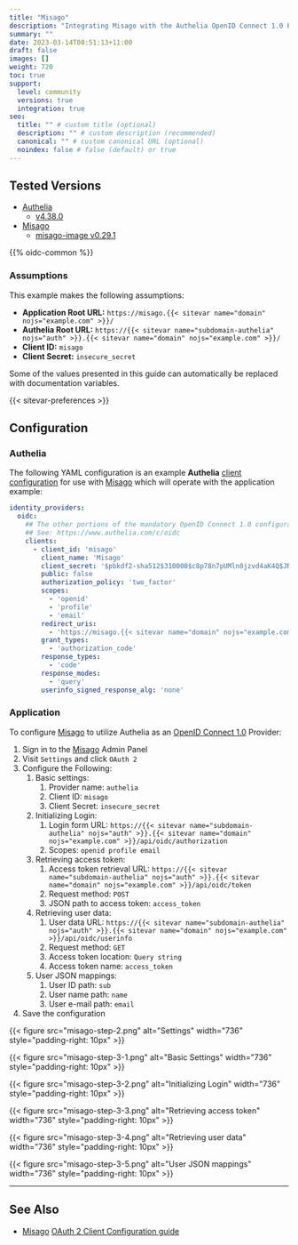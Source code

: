 ```yaml
---
title: "Misago"
description: "Integrating Misago with the Authelia OpenID Connect 1.0 Provider."
summary: ""
date: 2023-03-14T08:51:13+11:00
draft: false
images: []
weight: 720
toc: true
support:
  level: community
  versions: true
  integration: true
seo:
  title: "" # custom title (optional)
  description: "" # custom description (recommended)
  canonical: "" # custom canonical URL (optional)
  noindex: false # false (default) or true
---
```


## Tested Versions

- [Authelia](https://www.authelia.com)
  - [v4.38.0](https://github.com/authelia/authelia/releases/tag/v4.38.0)
- [Misago](https://github.com/rafalp/Misago)
  - [misago-image v0.29.1](https://github.com/tetricky/misago-image/releases/tag/v0.29.1)

{{% oidc-common %}}

### Assumptions

This example makes the following assumptions:

* __Application Root URL:__ `https://misago.{{< sitevar name="domain" nojs="example.com" >}}/`
* __Authelia Root URL:__ `https://{{< sitevar name="subdomain-authelia" nojs="auth" >}}.{{< sitevar name="domain" nojs="example.com" >}}/`
* __Client ID:__ `misago`
* __Client Secret:__ `insecure_secret`

Some of the values presented in this guide can automatically be replaced with documentation variables.

{{< sitevar-preferences >}}

## Configuration

### Authelia

The following YAML configuration is an example **Authelia** [client configuration] for use with [Misago] which will
operate with the application example:

```yaml {title="configuration.yml"}
identity_providers:
  oidc:
    ## The other portions of the mandatory OpenID Connect 1.0 configuration go here.
    ## See: https://www.authelia.com/c/oidc
    clients:
      - client_id: 'misago'
        client_name: 'Misago'
        client_secret: '$pbkdf2-sha512$310000$c8p78n7pUMln0jzvd4aK4Q$JNRBzwAo0ek5qKn50cFzzvE9RXV88h1wJn5KGiHrD0YKtZaR/nCb2CJPOsKaPK0hjf.9yHxzQGZziziccp6Yng'  # The digest of 'insecure_secret'.
        public: false
        authorization_policy: 'two_factor'
        scopes:
          - 'openid'
          - 'profile'
          - 'email'
        redirect_uris:
          - 'https://misago.{{< sitevar name="domain" nojs="example.com" >}}/oauth2/complete/'
        grant_types:
          - 'authorization_code'
        response_types:
          - 'code'
        response_modes:
          - 'query'
        userinfo_signed_response_alg: 'none'
```

### Application

To configure [Misago] to utilize Authelia as an [OpenID Connect 1.0](https://www.authelia.com/integration/openid-connect/introduction/) Provider:

1. Sign in to the [Misago] Admin Panel
2. Visit `Settings` and click `OAuth 2`
3. Configure the Following:
    1. Basic settings:
        1. Provider name: `authelia`
        2. Client ID: `misago`
        3. Client Secret: `insecure_secret`
    2. Initializing Login:
        1. Login form URL: `https://{{< sitevar name="subdomain-authelia" nojs="auth" >}}.{{< sitevar name="domain" nojs="example.com" >}}/api/oidc/authorization`
        2. Scopes: `openid profile email`
    3. Retrieving access token:
        1. Access token retrieval URL: `https://{{< sitevar name="subdomain-authelia" nojs="auth" >}}.{{< sitevar name="domain" nojs="example.com" >}}/api/oidc/token`
        2. Request method: `POST`
        3. JSON path to access token: `access_token`
    4. Retrieving user data:
        1. User data URL: `https://{{< sitevar name="subdomain-authelia" nojs="auth" >}}.{{< sitevar name="domain" nojs="example.com" >}}/api/oidc/userinfo`
        2. Request method: `GET`
        3. Access token location: `Query string`
        4. Access token name: `access_token`
    5. User JSON mappings:
        1. User ID path: `sub`
        2. User name path: `name`
        3. User e-mail path: `email`
4. Save the configuration

{{< figure src="misago-step-2.png" alt="Settings" width="736" style="padding-right: 10px" >}}

{{< figure src="misago-step-3-1.png" alt="Basic Settings" width="736" style="padding-right: 10px" >}}

{{< figure src="misago-step-3-2.png" alt="Initializing Login" width="736" style="padding-right: 10px" >}}

{{< figure src="misago-step-3-3.png" alt="Retrieving access token" width="736" style="padding-right: 10px" >}}

{{< figure src="misago-step-3-4.png" alt="Retrieving user data" width="736" style="padding-right: 10px" >}}

{{< figure src="misago-step-3-5.png" alt="User JSON mappings" width="736" style="padding-right: 10px" >}}

---
## See Also

- [Misago] [OAuth 2 Client Configuration guide](https://misago-project.org/t/oauth-2-client-configuration-guide/1147/)

[Misago]: https://misago-project.org/
[client configuration]: ../../../configuration/identity-providers/openid-connect/clients.md
